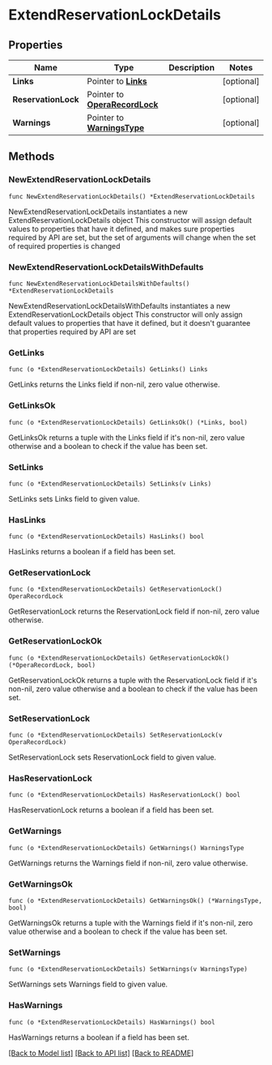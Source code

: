 # ExtendReservationLockDetails

## Properties

Name | Type | Description | Notes
------------ | ------------- | ------------- | -------------
**Links** | Pointer to [**Links**](Links.md) |  | [optional] 
**ReservationLock** | Pointer to [**OperaRecordLock**](OperaRecordLock.md) |  | [optional] 
**Warnings** | Pointer to [**WarningsType**](WarningsType.md) |  | [optional] 

## Methods

### NewExtendReservationLockDetails

`func NewExtendReservationLockDetails() *ExtendReservationLockDetails`

NewExtendReservationLockDetails instantiates a new ExtendReservationLockDetails object
This constructor will assign default values to properties that have it defined,
and makes sure properties required by API are set, but the set of arguments
will change when the set of required properties is changed

### NewExtendReservationLockDetailsWithDefaults

`func NewExtendReservationLockDetailsWithDefaults() *ExtendReservationLockDetails`

NewExtendReservationLockDetailsWithDefaults instantiates a new ExtendReservationLockDetails object
This constructor will only assign default values to properties that have it defined,
but it doesn't guarantee that properties required by API are set

### GetLinks

`func (o *ExtendReservationLockDetails) GetLinks() Links`

GetLinks returns the Links field if non-nil, zero value otherwise.

### GetLinksOk

`func (o *ExtendReservationLockDetails) GetLinksOk() (*Links, bool)`

GetLinksOk returns a tuple with the Links field if it's non-nil, zero value otherwise
and a boolean to check if the value has been set.

### SetLinks

`func (o *ExtendReservationLockDetails) SetLinks(v Links)`

SetLinks sets Links field to given value.

### HasLinks

`func (o *ExtendReservationLockDetails) HasLinks() bool`

HasLinks returns a boolean if a field has been set.

### GetReservationLock

`func (o *ExtendReservationLockDetails) GetReservationLock() OperaRecordLock`

GetReservationLock returns the ReservationLock field if non-nil, zero value otherwise.

### GetReservationLockOk

`func (o *ExtendReservationLockDetails) GetReservationLockOk() (*OperaRecordLock, bool)`

GetReservationLockOk returns a tuple with the ReservationLock field if it's non-nil, zero value otherwise
and a boolean to check if the value has been set.

### SetReservationLock

`func (o *ExtendReservationLockDetails) SetReservationLock(v OperaRecordLock)`

SetReservationLock sets ReservationLock field to given value.

### HasReservationLock

`func (o *ExtendReservationLockDetails) HasReservationLock() bool`

HasReservationLock returns a boolean if a field has been set.

### GetWarnings

`func (o *ExtendReservationLockDetails) GetWarnings() WarningsType`

GetWarnings returns the Warnings field if non-nil, zero value otherwise.

### GetWarningsOk

`func (o *ExtendReservationLockDetails) GetWarningsOk() (*WarningsType, bool)`

GetWarningsOk returns a tuple with the Warnings field if it's non-nil, zero value otherwise
and a boolean to check if the value has been set.

### SetWarnings

`func (o *ExtendReservationLockDetails) SetWarnings(v WarningsType)`

SetWarnings sets Warnings field to given value.

### HasWarnings

`func (o *ExtendReservationLockDetails) HasWarnings() bool`

HasWarnings returns a boolean if a field has been set.


[[Back to Model list]](../README.md#documentation-for-models) [[Back to API list]](../README.md#documentation-for-api-endpoints) [[Back to README]](../README.md)


